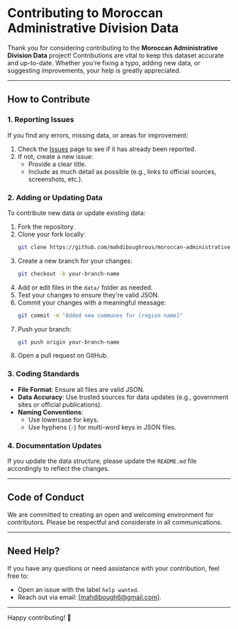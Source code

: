 # Contributing to Moroccan Administrative Division Data

Thank you for considering contributing to the **Moroccan Administrative Division Data** project! Contributions are vital to keep this dataset accurate and up-to-date. Whether you're fixing a typo, adding new data, or suggesting improvements, your help is greatly appreciated.

---

## How to Contribute

### 1. Reporting Issues
If you find any errors, missing data, or areas for improvement:
1. Check the [Issues](https://github.com/mahdiboughrous/moroccan-administrative-division-data/issues) page to see if it has already been reported.
2. If not, create a new issue:
   - Provide a clear title.
   - Include as much detail as possible (e.g., links to official sources, screenshots, etc.).

### 2. Adding or Updating Data
To contribute new data or update existing data:
1. Fork the repository.
2. Clone your fork locally:
   ```bash
   git clone https://github.com/mahdiboughrous/moroccan-administrative-division-data.git
   ```
3. Create a new branch for your changes:
   ```bash
   git checkout -b your-branch-name
   ```
4. Add or edit files in the `data/` folder as needed.
5. Test your changes to ensure they're valid JSON.
6. Commit your changes with a meaningful message:
   ```bash
   git commit -m "Added new communes for [region name]"
   ```
7. Push your branch:
   ```bash
   git push origin your-branch-name
   ```
8. Open a pull request on GitHub.

### 3. Coding Standards
- **File Format**: Ensure all files are valid JSON.
- **Data Accuracy**: Use trusted sources for data updates (e.g., government sites or official publications).
- **Naming Conventions**:
  - Use lowercase for keys.
  - Use hyphens (`-`) for multi-word keys in JSON files.
  
### 4. Documentation Updates
If you update the data structure, please update the `README.md` file accordingly to reflect the changes.

---

## Code of Conduct
We are committed to creating an open and welcoming environment for contributors. Please be respectful and considerate in all communications.

---

## Need Help?
If you have any questions or need assistance with your contribution, feel free to:
- Open an issue with the label `help wanted`.
- Reach out via email: [mahdibough6@gmail.com].

---

Happy contributing! 🎉